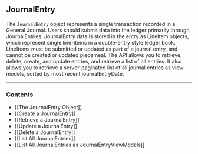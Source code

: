 ## JournalEntry
The `JournalEntry` object represents a single transaction recorded in a General Journal. Users should submit data into the ledger primarily through JournalEntries. JournalEntry data is stored in the entry as LineItem objects, which represent single line-items in a double-entry style ledger book. LineItems must be submitted or updated as part of a journal entry, and cannot be created or updated piecemeal. The API allows you to retrieve, delete, create, and update entries, and retrieve a list of all entries. It also allows you to retrieve a server-paginated list of all journal entries as view models, sorted by most recent journalEntryDate.
___
### Contents
- [[The JournalEntry Object]]
- [[Create a JournalEntry]]
- [[Retrieve a JournalEntry]]
- [[Update a JournalEntry]]
- [[Delete a  JournalEntry]]
- [[List All JournalEntries]]
- [[List All JournalEntries as JournalEntryViewModels]]
